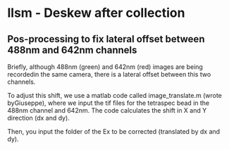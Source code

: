 # llsm - Deskew after collection

## Pos-processing to fix lateral offset between 488nm and 642nm channels

Briefly, although 488nm (green) and 642nm (red) images are being recordedin the same camera, there is a lateral offset between this two channels.

To adjust this shift, we use a matlab code called image_translate.m (wrote byGiuseppe), where we input the tif files for the tetraspec bead in the 488nm channel and 642nm. The code calculates the shift in X and Y direction (dx and dy).

Then, you input the folder of the Ex to be corrected (translated by dx and dy).

